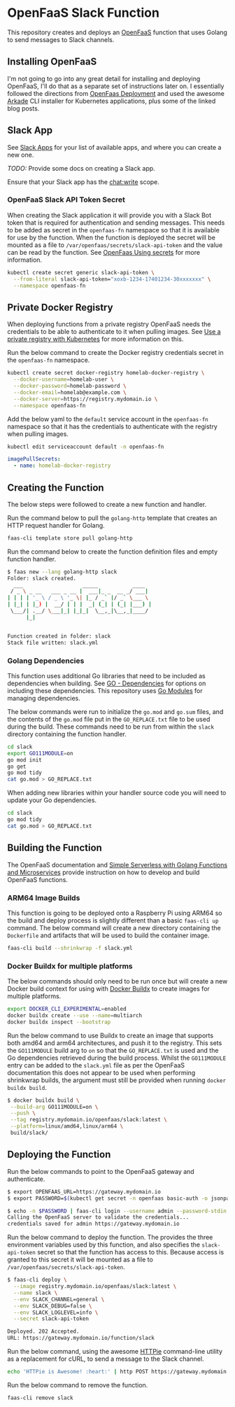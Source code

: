 # OpenFaaS Slack Function

This repository creates and deploys an [OpenFaaS] function that uses Golang to
send messages to Slack channels.

## Installing OpenFaaS

I'm not going to go into any great detail for installing and deploying OpenFaaS,
I'll do that as a separate set of instructions later on. I essentially followed
the directions from [OpenFaas Deployment] and used the awesome [Arkade] CLI
installer for Kubernetes applications, plus some of the linked blog posts.

## Slack App

See [Slack Apps] for your list of available apps, and where you can create a new
one.

_TODO:_ Provide some docs on creating a Slack app.

Ensure that your Slack app has the [chat:write] scope.

### OpenFaaS Slack API Token Secret

When creating the Slack application it will provide you with a Slack Bot token
that is required for authentication and sending messages. This needs to be added
as secret in the `openfaas-fn` namespace so that it is available for use by the
function. When the function is deployed the secret will be mounted as a file to
`/var/openfaas/secrets/slack-api-token` and the value can be read by the
function. See [OpenFaas Using secrets] for more information.

```sh
kubectl create secret generic slack-api-token \
  --from-literal slack-api-token="xoxb-1234-17401234-30xxxxxxx" \
  --namespace openfaas-fn
```

## Private Docker Registry

When deploying functions from a private registry OpenFaaS needs the credentials
to be able to authenticate to it when pulling images. See [Use a private
registry with Kubernetes] for more information on this.

Run the below command to create the Docker registry credentials secret in the
`openfaas-fn` namespace.

```sh
kubectl create secret docker-registry homelab-docker-registry \
  --docker-username=homelab-user \
  --docker-password=homelab-password \
  --docker-email=homelab@example.com \
  --docker-server=https://registry.mydomain.io \
  --namespace openfaas-fn
```

Add the below yaml to the `default` service account in the `openfaas-fn`
namespace so that it has the credentials to authenticate with the registry when
pulling images.

```sh
kubectl edit serviceaccount default -n openfaas-fn
```

```yaml
imagePullSecrets:
  - name: homelab-docker-registry
```

## Creating the Function

The below steps were followed to create a new function and handler.

Run the command below to pull the `golang-http` template that creates an HTTP
request handler for Golang.

```sh
faas-cli template store pull golang-http
```

Run the command below to create the function definition files and empty function
handler.

```sh
$ faas new --lang golang-http slack
Folder: slack created.
  ___                   _____           ____
 / _ \ _ __   ___ _ __ |  ___|_ _  __ _/ ___|
| | | | '_ \ / _ \ '_ \| |_ / _` |/ _` \___ \
| |_| | |_) |  __/ | | |  _| (_| | (_| |___) |
 \___/| .__/ \___|_| |_|_|  \__,_|\__,_|____/
      |_|


Function created in folder: slack
Stack file written: slack.yml
```

### Golang Dependencies

This function uses additional Go libraries that need to be included as
dependencies when building. See [GO - Dependencies] for options on including
these dependencies. This repository uses [Go Modules] for managing dependencies.

The below commands were run to initialize the `go.mod` and `go.sum` files, and
the contents of the `go.mod` file put in the `GO_REPLACE.txt` file to be used
during the build. These commands need to be run from within the `slack`
directory containing the function handler.

```sh
cd slack
export GO111MODULE=on
go mod init
go get
go mod tidy
cat go.mod > GO_REPLACE.txt
```

When adding new libraries within your handler source code you will need to
update your Go dependencies.

```sh
cd slack
go mod tidy
cat go.mod > GO_REPLACE.txt
```

## Building the Function

The OpenFaaS documentation and [Simple Serverless with Golang Functions and
Microservices] provide instruction on how to develop and build OpenFaaS
functions.

### ARM64 Image Builds

This function is going to be deployed onto a Raspberry Pi using ARM64 so the
build and deploy process is slightly different than a basic `faas-cli up`
command. The below command will create a new directory containing the
`Dockerfile` and artifacts that will be used to build the container image.

```sh
faas-cli build --shrinkwrap -f slack.yml
```

### Docker Buildx for multiple platforms

The below commands should only need to be run once but will create a new Docker
build context for using with [Docker Buildx] to create images for multiple
platforms.

```sh
export DOCKER_CLI_EXPERIMENTAL=enabled
docker buildx create --use --name=multiarch
docker buildx inspect --bootstrap
```

Run the below command to use Buildx to create an image that supports both amd64
and arm64 architectures, and push it to the registry. This sets the
`GO111MODULE` build arg to `on` so that the `GO_REPLACE.txt` is used and the Go
dependencies retrieved during the build process. Whilst the `GO111MODULE` entry
can be added to the `slack.yml` file as per the OpenFaaS documentation this does
not appear to be used when performing shrinkwrap builds, the argument must still
be provided when running `docker buildx build`.

```sh
$ docker buildx build \
 --build-arg GO111MODULE=on \
 --push \
 --tag registry.mydomain.io/openfaas/slack:latest \
 --platform=linux/amd64,linux/arm64 \
 build/slack/
```

## Deploying the Function

Run the below commands to point to the OpenFaaS gateway and authenticate.

```sh
$ export OPENFAAS_URL=https://gateway.mydomain.io
$ export PASSWORD=$(kubectl get secret -n openfaas basic-auth -o jsonpath="{.data.basic-auth-password}" | base64 --decode; echo)

$ echo -n $PASSWORD | faas-cli login --username admin --password-stdin
Calling the OpenFaaS server to validate the credentials...
credentials saved for admin https://gateway.mydomain.io
```

Run the below command to deploy the function. The provides the three environment
variables used by this function, and also specifies the `slack-api-token` secret
so that the function has access to this. Because access is granted to this
secret it will be mounted as a file to `/var/openfaas/secrets/slack-api-token`.

```sh
$ faas-cli deploy \
  --image registry.mydomain.io/openfaas/slack:latest \
  --name slack \
  --env SLACK_CHANNEL=general \
  --env SLACK_DEBUG=false \
  --env SLACK_LOGLEVEL=info \
  --secret slack-api-token

Deployed. 202 Accepted.
URL: https://gateway.mydomain.io/function/slack
```

Run the below command, using the awesome [HTTPie] command-line utility as a
replacement for cURL, to send a message to the Slack channel.

```sh
echo 'HTTPie is Awesome! :heart:' | http POST https://gateway.mydomain.io/function/slack
```

Run the below command to remove the function.

```sh
faas-cli remove slack
```

[arkade]: https://github.com/alexellis/arkade
[chat:write]: https://api.slack.com/scopes/chat:write
[docker buildx]:
  https://docs.docker.com/engine/reference/commandline/buildx_build/
[go - dependencies]: https://docs.openfaas.com/cli/templates/#go-go-dependencies
[go modules]: https://golang.org/ref/mod
[httpie]: https://httpie.io/
[openfaas]: https://www.openfaas.com/
[openfaas deployment]: https://docs.openfaas.com/deployment/
[openfaas using secrets]: https://docs.openfaas.com/reference/secrets/
[simple serverless with golang functions and microservices]:
  https://www.openfaas.com/blog/golang-serverless/
[slack apps]: https://api.slack.com/apps
[use a private registry with kubernetes]:
  https://docs.openfaas.com/deployment/kubernetes/#use-a-private-registry-with-kubernetes
